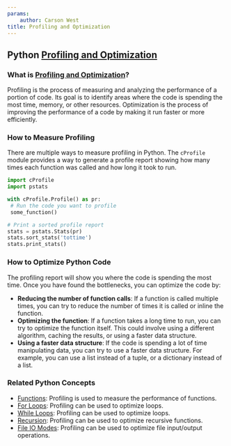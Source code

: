 ```yaml
---
params:
	author: Carson West
title: Profiling and Optimization
--- 
```

## Python [Profiling and Optimization](./../profiling-and-optimization/)

### What is [Profiling and Optimization](./../profiling-and-optimization/)?
Profiling is the process of measuring and analyzing the performance of a portion of code. Its goal is to identify areas where the code is spending the most time, memory, or other resources. Optimization is the process of improving the performance of a code by making it run faster or more efficiently.

### How to Measure Profiling
There are multiple ways to measure profiling in Python. The `cProfile` module provides a way to generate a profile report showing how many times each function was called and how long it took to run.

```python
import cProfile
import pstats

with cProfile.Profile() as pr:
 # Run the code you want to profile
 some_function()

# Print a sorted profile report
stats = pstats.Stats(pr)
stats.sort_stats('tottime')
stats.print_stats()
```

### How to Optimize Python Code
The profiling report will show you where the code is spending the most time. Once you have found the bottlenecks, you can optimize the code by:

- **Reducing the number of function calls**: If a function is called multiple times, you can try to reduce the number of times it is called or inline the function.
- **Optimizing the function**: If a function takes a long time to run, you can try to optimize the function itself. This could involve using a different algorithm, caching the results, or using a faster data structure.
- **Using a faster data structure**: If the code is spending a lot of time manipulating data, you can try to use a faster data structure. For example, you can use a list instead of a tuple, or a dictionary instead of a list.

### Related Python Concepts

- [Functions](./../functions/): Profiling is used to measure the performance of functions.
- [For Loops](./../for-loops/): Profiling can be used to optimize loops.
- [While Loops](./../while-loops/): Profiling can be used to optimize loops.
- [Recursion](./../recursion/): Profiling can be used to optimize recursive functions.
- [File IO Modes](./../file-io-modes/): Profiling can be used to optimize file input/output operations.